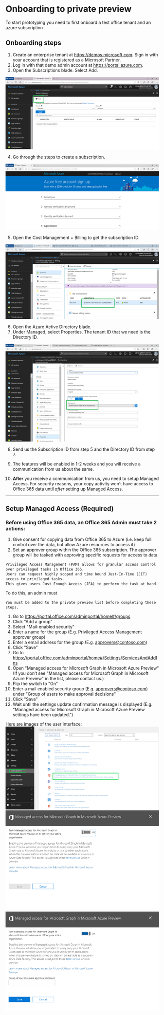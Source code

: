 # Onboarding to private preview

To start prototyping you need to first onboard a test office tenant and an azure subscription

## Onboarding steps

1. Create an enterprise tenant at <https://demos.microsoft.com>. Sign in with your account that is registered as a Microsoft Partner.
2. Log in with that demo admin account at <https://portal.azure.com>.
3. Open the Subscriptions blade. Select Add.

![](images/onboard-add-subscription.png)

4. Go through the steps to create a subscription.

![](images/onboard-signup-azure.png)

5. Open the Cost Management + Billing to get the subscription ID.

![](images/onboard-subid.png)

6. Open the Azure Active Directory blade.
7. Under Managed, select Properties. The tenant ID that we need is the Directory ID.

![](images/onboard-tenantid.png)

8. Send us the Subscription ID from step 5 and the Directory ID from step 7.

9. The features will be enabled in 1-2 weeks and you will receive a communication from us about the same.

10. **After** you receive a communication from us, you need to setup Managed Access. For security reasons, your copy activity won't have access to Office 365 data until *after* setting up Managed Access.

------

## Setup Managed Access (Required)

### Before using Office 365 data, an Office 365 Admin must take 2 actions:
1. Give consent for copying data from Office 365 to Azure (i.e. keep full control over the data, but allow Azure resources to access it)
2. Set an approver group within the Office 365 subscription. The approver group will be tasked with approving specific requests for access to data.

```
Privileged Access Management (PAM) allows for granular access control over privileged tasks in Office 365.
Users can request highly scoped and time bound Just-In-Time (JIT) access to privileged tasks.
This gives users Just Enough Access (JEA) to perform the task at hand.
```

To do this, an admin must
```
You must be added to the private preview list before completing these steps.
```
1. Go to https://portal.office.com/adminportal/home#/groups
1. Click "Add a group"
1. Select "Mail-enabled security"
1. Enter a name for the group (E.g. Privileged Access Management approver group)
1. Enter a email address for the group (E.g. approvers@contoso.com)
1. Click "Save"
1. Go to https://portal.office.com/adminportal/home#/Settings/ServicesAndAddIns
1. Open "Managed access for Microsoft Graph in Microsoft Azure Preview" (If you don’t see "Managed access for Microsoft Graph in Microsoft Azure Preview" in the list, please contact us.)
1. Flip the switch to "On"
1. Enter a mail enabled security group (E.g. approvers@contoso.com) under "Group of users to make approval decisions"
1. Click "Save"
1. Wait until the settings update confirmation message is displayed (E.g. "Managed access for Microsoft Graph in Microsoft Azure Preview settings have been updated.")

Here are images of the user interface:
![](images/adminSettingsUI_0.png)
![](images/adminSettingsUI_1.png)
![](images/adminSettingsUI_2.png)